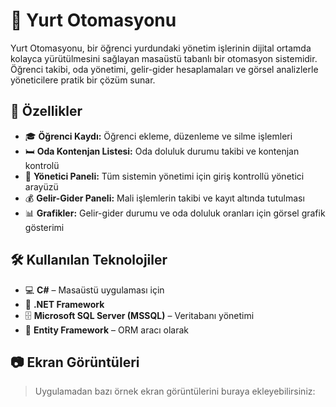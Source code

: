 
# 🏢 Yurt Otomasyonu

Yurt Otomasyonu, bir öğrenci yurdundaki yönetim işlerinin dijital ortamda kolayca yürütülmesini sağlayan masaüstü tabanlı bir otomasyon sistemidir. Öğrenci takibi, oda yönetimi, gelir-gider hesaplamaları ve görsel analizlerle yöneticilere pratik bir çözüm sunar.

## 🚀 Özellikler

- 🎓 **Öğrenci Kaydı:** Öğrenci ekleme, düzenleme ve silme işlemleri
- 🛏️ **Oda Kontenjan Listesi:** Oda doluluk durumu takibi ve kontenjan kontrolü
- 🔐 **Yönetici Paneli:** Tüm sistemin yönetimi için giriş kontrollü yönetici arayüzü
- 💰 **Gelir-Gider Paneli:** Mali işlemlerin takibi ve kayıt altında tutulması
- 📊 **Grafikler:** Gelir-gider durumu ve oda doluluk oranları için görsel grafik gösterimi

## 🛠️ Kullanılan Teknolojiler

- 💻 **C#** – Masaüstü uygulaması için
- 🧱 **.NET Framework**
- 🗄️ **Microsoft SQL Server (MSSQL)** – Veritabanı yönetimi
- 🔗 **Entity Framework** – ORM aracı olarak

## 📷 Ekran Görüntüleri

> Uygulamadan bazı örnek ekran görüntülerini buraya ekleyebilirsiniz:

